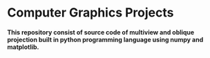 # Computer Graphics Projects 


#### This repository consist of source code of multiview and oblique projection built in python programming language using numpy and matplotlib.
